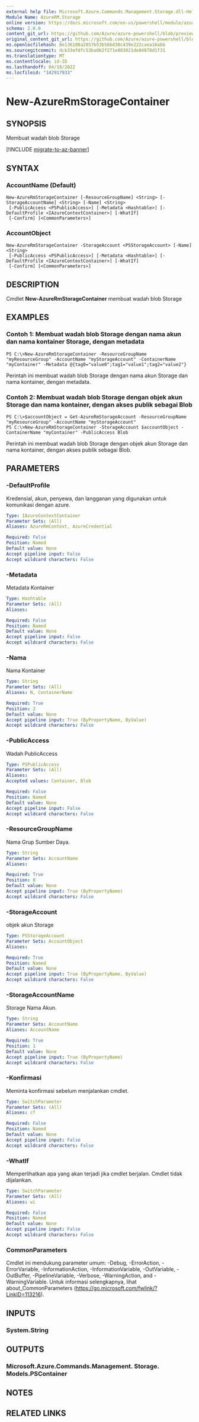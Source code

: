 ```yaml
---
external help file: Microsoft.Azure.Commands.Management.Storage.dll-Help.xml
Module Name: AzureRM.Storage
online version: https://docs.microsoft.com/en-us/powershell/module/azurerm.storage/new-azurermstoragecontainer
schema: 2.0.0
content_git_url: https://github.com/Azure/azure-powershell/blob/preview/src/ResourceManager/Storage/Commands.Management.Storage/help/New-AzureRmStorageContainer.md
original_content_git_url: https://github.com/Azure/azure-powershell/blob/preview/src/ResourceManager/Storage/Commands.Management.Storage/help/New-AzureRmStorageContainer.md
ms.openlocfilehash: 8e136188a2857b53b566d30c439e222caea16abb
ms.sourcegitcommit: dcb33efdfc53ba0b2f271e883021de84878d1f31
ms.translationtype: MT
ms.contentlocale: id-ID
ms.lasthandoff: 04/18/2022
ms.locfileid: "142917933"
---
```

# New-AzureRmStorageContainer

## SYNOPSIS
Membuat wadah blob Storage

[!INCLUDE [migrate-to-az-banner](../../includes/migrate-to-az-banner.md)]

## SYNTAX

### AccountName (Default)
```
New-AzureRmStorageContainer [-ResourceGroupName] <String> [-StorageAccountName] <String> [-Name] <String>
 [-PublicAccess <PSPublicAccess>] [-Metadata <Hashtable>] [-DefaultProfile <IAzureContextContainer>] [-WhatIf]
 [-Confirm] [<CommonParameters>]
```

### AccountObject
```
New-AzureRmStorageContainer -StorageAccount <PSStorageAccount> [-Name] <String>
 [-PublicAccess <PSPublicAccess>] [-Metadata <Hashtable>] [-DefaultProfile <IAzureContextContainer>] [-WhatIf]
 [-Confirm] [<CommonParameters>]
```

## DESCRIPTION
Cmdlet **New-AzureRmStorageContainer** membuat wadah blob Storage

## EXAMPLES

### Contoh 1: Membuat wadah blob Storage dengan nama akun dan nama kontainer Storage, dengan metadata
```
PS C:\>New-AzureRmStorageContainer -ResourceGroupName "myResourceGroup" -AccountName "myStorageAccount" -ContainerName "myContainer" -Metadata @{tag0="value0";tag1="value1";tag2="value2"} 
```

Perintah ini membuat wadah blob Storage dengan nama akun Storage dan nama kontainer, dengan metadata.

### Contoh 2: Membuat wadah blob Storage dengan objek akun Storage dan nama kontainer, dengan akses publik sebagai Blob
```
PS C:\>$accountObject = Get-AzureRmStorageAccount -ResourceGroupName "myResourceGroup" -AccountName "myStorageAccount"
PS C:\>New-AzureRmStorageContainer -StorageAccount $accountObject -ContainerName "myContainer" -PublicAccess Blob
```

Perintah ini membuat wadah blob Storage dengan objek akun Storage dan nama kontainer, dengan akses publik sebagai Blob.

## PARAMETERS

### -DefaultProfile
Kredensial, akun, penyewa, dan langganan yang digunakan untuk komunikasi dengan azure.

```yaml
Type: IAzureContextContainer
Parameter Sets: (All)
Aliases: AzureRmContext, AzureCredential

Required: False
Position: Named
Default value: None
Accept pipeline input: False
Accept wildcard characters: False
```

### -Metadata
Metadata Kontainer

```yaml
Type: Hashtable
Parameter Sets: (All)
Aliases: 

Required: False
Position: Named
Default value: None
Accept pipeline input: False
Accept wildcard characters: False
```

### -Nama
Nama Kontainer

```yaml
Type: String
Parameter Sets: (All)
Aliases: N, ContainerName

Required: True
Position: 2
Default value: None
Accept pipeline input: True (ByPropertyName, ByValue)
Accept wildcard characters: False
```

### -PublicAccess
Wadah PublicAccess

```yaml
Type: PSPublicAccess
Parameter Sets: (All)
Aliases: 
Accepted values: Container, Blob

Required: False
Position: Named
Default value: None
Accept pipeline input: False
Accept wildcard characters: False
```

### -ResourceGroupName
Nama Grup Sumber Daya.

```yaml
Type: String
Parameter Sets: AccountName
Aliases: 

Required: True
Position: 0
Default value: None
Accept pipeline input: True (ByPropertyName)
Accept wildcard characters: False
```

### -StorageAccount
objek akun Storage

```yaml
Type: PSStorageAccount
Parameter Sets: AccountObject
Aliases: 

Required: True
Position: Named
Default value: None
Accept pipeline input: True (ByPropertyName, ByValue)
Accept wildcard characters: False
```

### -StorageAccountName
Storage Nama Akun.

```yaml
Type: String
Parameter Sets: AccountName
Aliases: AccountName

Required: True
Position: 1
Default value: None
Accept pipeline input: True (ByPropertyName)
Accept wildcard characters: False
```

### -Konfirmasi
Meminta konfirmasi sebelum menjalankan cmdlet.

```yaml
Type: SwitchParameter
Parameter Sets: (All)
Aliases: cf

Required: False
Position: Named
Default value: None
Accept pipeline input: False
Accept wildcard characters: False
```

### -WhatIf
Memperlihatkan apa yang akan terjadi jika cmdlet berjalan. Cmdlet tidak dijalankan.

```yaml
Type: SwitchParameter
Parameter Sets: (All)
Aliases: wi

Required: False
Position: Named
Default value: None
Accept pipeline input: False
Accept wildcard characters: False
```

### CommonParameters
Cmdlet ini mendukung parameter umum: -Debug, -ErrorAction, -ErrorVariable, -InformationAction, -InformationVariable, -OutVariable, -OutBuffer, -PipelineVariable, -Verbose, -WarningAction, and -WarningVariable. Untuk informasi selengkapnya, lihat about_CommonParameters (https://go.microsoft.com/fwlink/?LinkID=113216).

## INPUTS

### System.String

## OUTPUTS

### Microsoft.Azure.Commands.Management. Storage. Models.PSContainer

## NOTES

## RELATED LINKS

